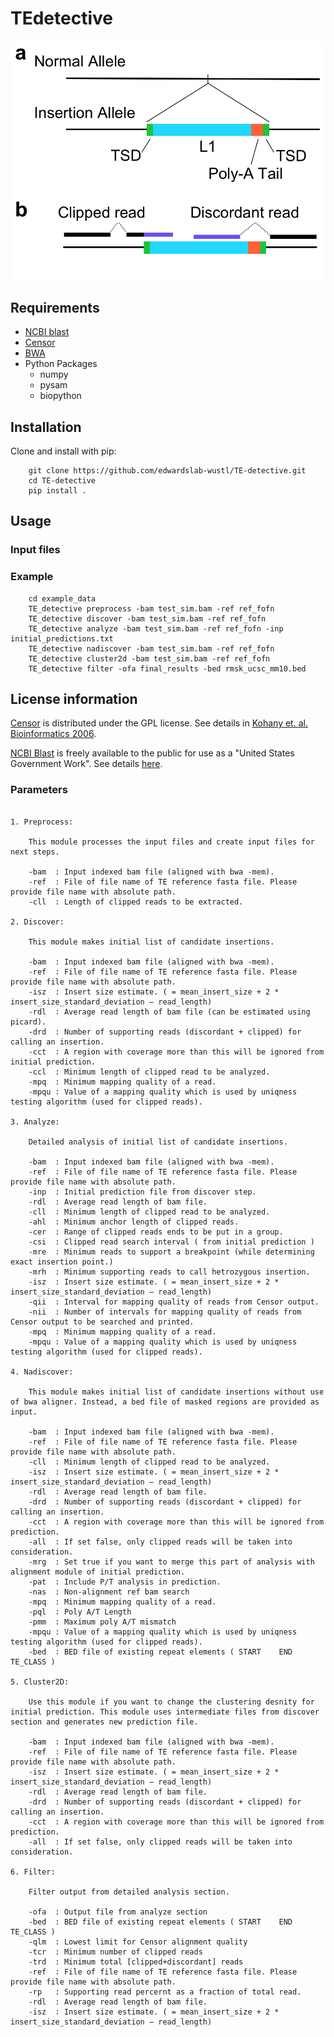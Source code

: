 # TEdetective

![Scheme_v1](images/Scheme_v1.png)

## Requirements
 * [NCBI blast](https://blast.ncbi.nlm.nih.gov/Blast.cgi?CMD=Web&PAGE_TYPE=BlastDocs&DOC_TYPE=Download)
 * [Censor](https://www.girinst.org/downloads/software/censor/)
 * [BWA](https://github.com/lh3/bwa)
 * Python Packages
     *  numpy
     *  pysam
     *  biopython

## Installation
Clone and install with pip:

````
    git clone https://github.com/edwardslab-wustl/TE-detective.git
    cd TE-detective
    pip install .
````

## Usage

### Input files

### Example

````
    cd example_data
    TE_detective preprocess -bam test_sim.bam -ref ref_fofn
    TE_detective discover -bam test_sim.bam -ref ref_fofn
    TE_detective analyze -bam test_sim.bam -ref ref_fofn -inp initial_predictions.txt
    TE_detective nadiscover -bam test_sim.bam -ref ref_fofn
    TE_detective cluster2d -bam test_sim.bam -ref ref_fofn
    TE_detective filter -ofa final_results -bed rmsk_ucsc_mm10.bed
````

## License information
[Censor](http://www.girinst.org/censor/index.php) is distributed under the GPL license.  See details in [Kohany et. al. Bioinformatics 2006](https://bmcbioinformatics.biomedcentral.com/articles/10.1186/1471-2105-7-474).

[NCBI Blast](https://blast.ncbi.nlm.nih.gov/Blast.cgi?CMD=Web&PAGE_TYPE=BlastDocs&DOC_TYPE=Download) is freely available to the public for use as a "United States Government Work".  See details [here](https://www.ncbi.nlm.nih.gov/IEB/ToolBox/CPP_DOC/lxr/source/scripts/projects/blast/LICENSE).

### Parameters

````

1. Preprocess:

	This module processes the input files and create input files for next steps. 

	-bam  : Input indexed bam file (aligned with bwa -mem).
	-ref  : File of file name of TE reference fasta file. Please provide file name with absolute path.
	-cll  : Length of clipped reads to be extracted. 

2. Discover:
	
	This module makes initial list of candidate insertions. 	

	-bam  : Input indexed bam file (aligned with bwa -mem).
	-ref  : File of file name of TE reference fasta file. Please provide file name with absolute path.
	-isz  : Insert size estimate. ( = mean_insert_size + 2 * insert_size_standard_deviation – read_length)
	-rdl  : Average read length of bam file (can be estimated using picard).
	-drd  : Number of supporting reads (discordant + clipped) for calling an insertion.
	-cct  : A region with coverage more than this will be ignored from initial prediction. 
	-ccl  : Minimum length of clipped read to be analyzed.
	-mpq  : Minimum mapping quality of a read.
	-mpqu : Value of a mapping quality which is used by uniqness testing algorithm (used for clipped reads).

3. Analyze:

	Detailed analysis of initial list of candidate insertions. 	

	-bam  : Input indexed bam file (aligned with bwa -mem).
	-ref  : File of file name of TE reference fasta file. Please provide file name with absolute path.
	-inp  : Initial prediction file from discover step.
	-rdl  : Average read length of bam file.
	-cll  : Minimum length of clipped read to be analyzed.
	-ahl  : Minimum anchor length of clipped reads.
	-cer  : Range of clipped reads ends to be put in a group.
	-csi  : Clipped read search interval ( from initial prediction )
	-mre  : Minimum reads to support a breakpoint (while determining exact insertion point.)
	-mrh  : Minimum supporting reads to call hetrozygous insertion.
	-isz  : Insert size estimate. ( = mean_insert_size + 2 * insert_size_standard_deviation – read_length)
	-qii  : Interval for mapping quality of reads from Censor output.
	-nii  : Number of intervals for mapping quality of reads from Censor output to be searched and printed.
	-mpq  : Minimum mapping quality of a read.
	-mpqu : Value of a mapping quality which is used by uniqness testing algorithm (used for clipped reads).

4. Nadiscover:

	This module makes initial list of candidate insertions without use of bwa aligner. Instead, a bed file of masked regions are provided as input. 

	-bam  : Input indexed bam file (aligned with bwa -mem).
	-ref  : File of file name of TE reference fasta file. Please provide file name with absolute path.
	-cll  : Minimum length of clipped read to be analyzed.
	-isz  : Insert size estimate. ( = mean_insert_size + 2 * insert_size_standard_deviation – read_length)
	-rdl  : Average read length of bam file.
	-drd  : Number of supporting reads (discordant + clipped) for calling an insertion. 
	-cct  : A region with coverage more than this will be ignored from prediction.
	-all  : If set false, only clipped reads will be taken into consideration. 
	-mrg  : Set true if you want to merge this part of analysis with alignment module of initial prediction.
	-pat  : Include P/T analysis in prediction.  
	-nas  : Non-alignment ref bam search
	-mpq  : Minimum mapping quality of a read.
	-pql  : Poly A/T Length
	-pmm  : Maximum poly A/T mismatch
	-mpqu : Value of a mapping quality which is used by uniqness testing algorithm (used for clipped reads).
	-bed  : BED file of existing repeat elements ( START	END	TE_CLASS ) 

5. Cluster2D:

	Use this module if you want to change the clustering desnity for initial prediction. This module uses intermediate files from discover section and generates new prediction file.

	-bam  : Input indexed bam file (aligned with bwa -mem).
	-ref  : File of file name of TE reference fasta file. Please provide file name with absolute path.
	-isz  : Insert size estimate. ( = mean_insert_size + 2 * insert_size_standard_deviation – read_length)
	-rdl  : Average read length of bam file.
	-drd  : Number of supporting reads (discordant + clipped) for calling an insertion.
	-cct  : A region with coverage more than this will be ignored from prediction.
	-all  : If set false, only clipped reads will be taken into consideration.

6. Filter:
	
	Filter output from detailed analysis section.

	-ofa  : Output file from analyze section
	-bed  : BED file of existing repeat elements ( START    END     TE_CLASS )
	-qlm  : Lowest limit for Censor alignment quality
	-tcr  : Minimum number of clipped reads
	-trd  : Minimum total [clipped+discordant] reads
	-ref  : File of file name of TE reference fasta file. Please provide file name with absolute path.
	-rp   : Supporting read percernt as a fraction of total read.
	-rdl  : Average read length of bam file.
	-isz  : Insert size estimate. ( = mean_insert_size + 2 * insert_size_standard_deviation – read_length)

````
